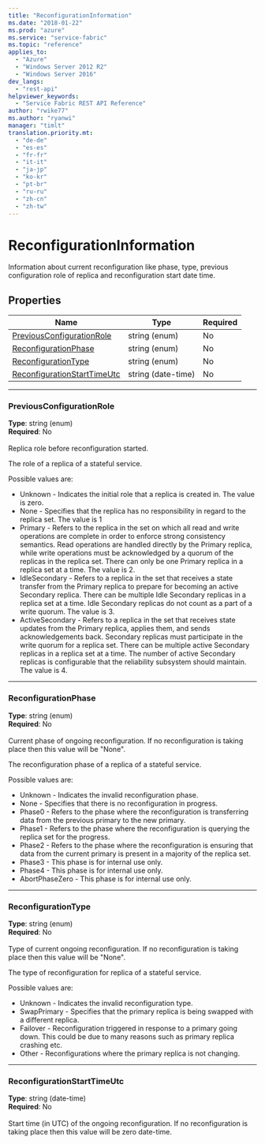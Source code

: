 ```yaml
---
title: "ReconfigurationInformation"
ms.date: "2018-01-22"
ms.prod: "azure"
ms.service: "service-fabric"
ms.topic: "reference"
applies_to: 
  - "Azure"
  - "Windows Server 2012 R2"
  - "Windows Server 2016"
dev_langs: 
  - "rest-api"
helpviewer_keywords: 
  - "Service Fabric REST API Reference"
author: "rwike77"
ms.author: "ryanwi"
manager: "timlt"
translation.priority.mt: 
  - "de-de"
  - "es-es"
  - "fr-fr"
  - "it-it"
  - "ja-jp"
  - "ko-kr"
  - "pt-br"
  - "ru-ru"
  - "zh-cn"
  - "zh-tw"
---
```

# ReconfigurationInformation

Information about current reconfiguration like phase, type, previous configuration role of replica and reconfiguration start date time.

## Properties
| Name | Type | Required |
| --- | --- | --- |
| [PreviousConfigurationRole](#previousconfigurationrole) | string (enum) | No |
| [ReconfigurationPhase](#reconfigurationphase) | string (enum) | No |
| [ReconfigurationType](#reconfigurationtype) | string (enum) | No |
| [ReconfigurationStartTimeUtc](#reconfigurationstarttimeutc) | string (date-time) | No |

____
### PreviousConfigurationRole
__Type__: string (enum) <br/>
__Required__: No<br/>
<br/>
Replica role before reconfiguration started.

The role of a replica of a stateful service.

Possible values are: 

  - Unknown - Indicates the initial role that a replica is created in. The value is zero.
  - None - Specifies that the replica has no responsibility in regard to the replica set. The value is 1
  - Primary - Refers to the replica in the set on which all read and write operations are complete in order to enforce strong consistency semantics. Read operations are handled directly by the Primary replica, while write operations must be acknowledged by a quorum of the replicas in the replica set. There can only be one Primary replica in a replica set at a time. The value is 2.
  - IdleSecondary - Refers to a replica in the set that receives a state transfer from the Primary replica to prepare for becoming an active Secondary replica. There can be multiple Idle Secondary replicas in a replica set at a time. Idle Secondary replicas do not count as a part of a write quorum. The value is 3.
  - ActiveSecondary - Refers to a replica in the set that receives state updates from the Primary replica, applies them, and sends acknowledgements back. Secondary replicas must participate in the write quorum for a replica set. There can be multiple active Secondary replicas in a replica set at a time. The number of active Secondary replicas is configurable that the reliability subsystem should maintain. The value is 4.



____
### ReconfigurationPhase
__Type__: string (enum) <br/>
__Required__: No<br/>
<br/>
Current phase of ongoing reconfiguration. If no reconfiguration is taking place then this value will be "None".

The reconfiguration phase of a replica of a stateful service.

Possible values are: 

  - Unknown - Indicates the invalid reconfiguration phase.
  - None - Specifies that there is no reconfiguration in progress.
  - Phase0 - Refers to the phase where the reconfiguration is transferring data from the previous primary to the new primary.
  - Phase1 - Refers to the phase where the reconfiguration is querying the replica set for the progress.
  - Phase2 - Refers to the phase where the reconfiguration is ensuring that data from the current primary is present in a majority of the replica set.
  - Phase3 - This phase is for internal use only.
  - Phase4 - This phase is for internal use only.
  - AbortPhaseZero - This phase is for internal use only.



____
### ReconfigurationType
__Type__: string (enum) <br/>
__Required__: No<br/>
<br/>
Type of current ongoing reconfiguration. If no reconfiguration is taking place then this value will be "None".

The type of reconfiguration for replica of a stateful service.

Possible values are: 

  - Unknown - Indicates the invalid reconfiguration type.
  - SwapPrimary - Specifies that the primary replica is being swapped with a different replica.
  - Failover - Reconfiguration triggered in response to a primary going down. This could be due to many reasons such as primary replica crashing etc.
  - Other - Reconfigurations where the primary replica is not changing.



____
### ReconfigurationStartTimeUtc
__Type__: string (date-time) <br/>
__Required__: No<br/>
<br/>
Start time (in UTC) of the ongoing reconfiguration. If no reconfiguration is taking place then this value will be zero date-time.
